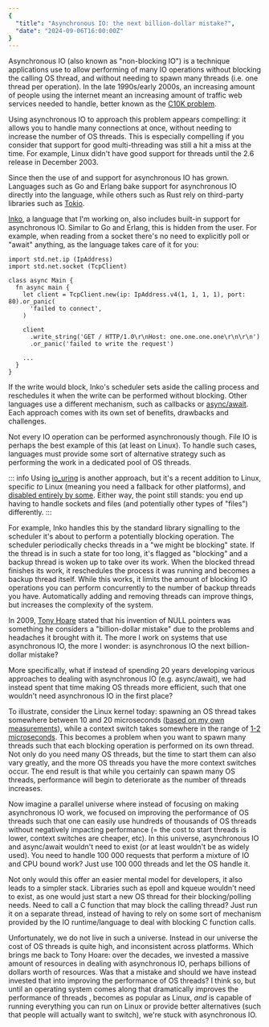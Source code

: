 ```yaml
---
{
  "title": "Asynchronous IO: the next billion-dollar mistake?",
  "date": "2024-09-06T16:00:00Z"
}
---
```


Asynchronous IO (also known as "non-blocking IO") is a technique applications
use to allow performing of many IO operations without blocking the calling OS
thread, and without needing to spawn many threads (i.e. one thread per
operation). In the late 1990s/early 2000s, an increasing amount of people using
the internet meant an increasing amount of traffic web services needed to
handle, better known as the [C10K
problem](https://en.wikipedia.org/wiki/C10k_problem).

Using asynchronous IO to approach this problem appears compelling: it allows you
to handle many connections at once, without needing to increase the number of OS
threads. This is especially compelling if you consider that support for good
multi-threading was still a hit a miss at the time. For example, Linux didn't
have good support for threads until the 2.6 release in December 2003.

Since then the use of and support for asynchronous IO has grown. Languages such
as Go and Erlang bake support for asynchronous IO directly into the language,
while others such as Rust rely on third-party libraries such as
[Tokio](https://tokio.rs/).

[Inko](https://inko-lang.org/), a language that I'm working on, also includes
built-in support for asynchronous IO. Similar to Go and Erlang, this is hidden
from the user. For example, when reading from a socket there's no need to
explicitly poll or "await" anything, as the language takes care of it for you:

```inko
import std.net.ip (IpAddress)
import std.net.socket (TcpClient)

class async Main {
  fn async main {
    let client = TcpClient.new(ip: IpAddress.v4(1, 1, 1, 1), port: 80).or_panic(
      'failed to connect',
    )

    client
      .write_string('GET / HTTP/1.0\r\nHost: one.one.one.one\r\n\r\n')
      .or_panic('failed to write the request')

    ...
  }
}
```

If the write would block, Inko's scheduler sets aside the calling process and
reschedules it when the write can be performed without blocking. Other languages
use a different mechanism, such as callbacks or
[async/await](https://en.wikipedia.org/wiki/Async/await). Each approach comes
with its own set of benefits, drawbacks and challenges.

Not every IO operation can be performed asynchronously though. File IO is
perhaps the best example of this (at least on Linux). To handle such cases,
languages must provide some sort of alternative strategy such as performing the
work in a dedicated pool of OS threads.

::: info
Using [io\_uring](https://en.wikipedia.org/wiki/Io_uring) is another approach,
but it's a recent addition to Linux, specific _to_ Linux (meaning you need a
fallback for other platforms), and [disabled entirely by
some](https://www.phoronix.com/news/Google-Restricting-IO_uring). Either way,
the point still stands: you end up having to handle sockets and files (and
potentially other types of "files") differently.
:::

For example, Inko handles this by the standard library signalling to the
scheduler it's about to perform a potentially blocking operation. The scheduler
periodically checks threads in a "we might be blocking" state. If the thread is
in such a state for too long, it's flagged as "blocking" and a backup thread is
woken up to take over its work. When the blocked thread finishes its work, it
reschedules the process it was running and becomes a backup thread itself. While
this works, it limits the amount of blocking IO operations you can perform
concurrently to the number of backup threads you have. Automatically adding and
removing threads can improve things, but increases the complexity of the system.

In 2009, [Tony Hoare](https://en.wikipedia.org/wiki/Tony_Hoare) stated that his
invention of NULL pointers was something he considers a "billion-dollar mistake"
due to the problems and headaches it brought with it. The more I work on systems
that use asynchronous IO, the more I wonder: is asynchronous IO the next
billion-dollar mistake?

More specifically, what if instead of spending 20 years developing various
approaches to dealing with asynchronous IO (e.g. async/await), we had instead
spent that time making OS threads more efficient, such that one wouldn't need
asynchronous IO in the first place?

To illustrate, consider the Linux kernel today: spawning an OS thread takes
somewhere between 10 and 20 microseconds ([based on my own
measurements](https://github.com/inko-lang/inko/issues/690)), while a context
switch takes somewhere in the range of [1-2
microseconds](https://eli.thegreenplace.net/2018/measuring-context-switching-and-memory-overheads-for-linux-threads/).
This becomes a problem when you want to spawn many threads such that each
blocking operation is performed on its own thread. Not only do you need many OS
threads, but the time to start them can also vary greatly, and the more OS
threads you have the more context switches occur. The end result is that while
you certainly can spawn many OS threads, performance will begin to deteriorate
as the number of threads increases.

Now imagine a parallel universe where instead of focusing on making asynchronous
IO work, we focused on improving the performance of OS threads such that one can
easily use hundreds of thousands of OS threads without negatively impacting
performance (= the cost to start threads is lower, context switches are cheaper,
etc). In this universe, asynchronous IO and async/await wouldn't need to exist
(or at least wouldn't be as widely used). You need to handle 100 000 requests
that perform a mixture of IO and CPU bound work? Just use 100 000 threads and
let the OS handle it.

Not only would this offer an easier mental model for developers, it also leads
to a simpler stack. Libraries such as epoll and kqueue wouldn't need to exist,
as one would just start a new OS thread for their blocking/polling needs.
Need to call a C function that may block the calling thread? Just run it on a
separate thread, instead of having to rely on some sort of mechanism provided by
the IO runtime/language to deal with blocking C function calls.

Unfortunately, we do not live in such a universe. Instead in our universe the
cost of OS threads is quite high, and inconsistent across platforms. Which
brings me back to Tony Hoare: over the decades, we invested a massive amount of
resources in dealing with asynchronous IO, perhaps billions of dollars worth of
resources. Was that a mistake and should we have instead invested that into
improving the performance of OS threads? I think so, but until an operating
system comes along that dramatically improves the performance of threads ,
becomes as popular as Linux, _and_ is capable of running everything you can run
on Linux or provide better alternatives (such that people will actually want to
switch), we're stuck with asynchronous IO.
